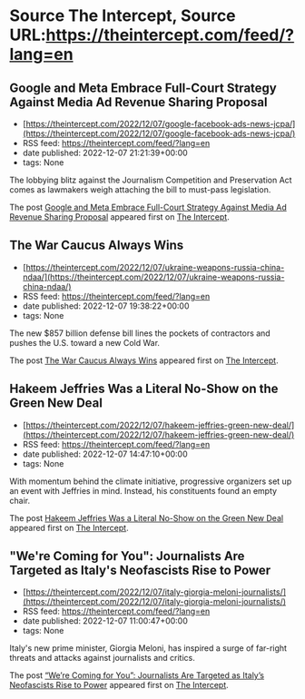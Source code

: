 # Source The Intercept, Source URL:https://theintercept.com/feed/?lang=en

## Google and Meta Embrace Full-Court Strategy Against Media Ad Revenue Sharing Proposal
 - [https://theintercept.com/2022/12/07/google-facebook-ads-news-jcpa/](https://theintercept.com/2022/12/07/google-facebook-ads-news-jcpa/)
 - RSS feed: https://theintercept.com/feed/?lang=en
 - date published: 2022-12-07 21:21:39+00:00
 - tags: None

<p>The lobbying blitz against the Journalism Competition and Preservation Act comes as lawmakers weigh attaching the bill to must-pass legislation. </p>
<p>The post <a href="https://theintercept.com/2022/12/07/google-facebook-ads-news-jcpa/" rel="nofollow">Google and Meta Embrace Full-Court Strategy Against Media Ad Revenue Sharing Proposal</a> appeared first on <a href="https://theintercept.com" rel="nofollow">The Intercept</a>.</p>

## The War Caucus Always Wins
 - [https://theintercept.com/2022/12/07/ukraine-weapons-russia-china-ndaa/](https://theintercept.com/2022/12/07/ukraine-weapons-russia-china-ndaa/)
 - RSS feed: https://theintercept.com/feed/?lang=en
 - date published: 2022-12-07 19:38:22+00:00
 - tags: None

<p>The new $857 billion defense bill lines the pockets of contractors and pushes the U.S. toward a new Cold War.</p>
<p>The post <a href="https://theintercept.com/2022/12/07/ukraine-weapons-russia-china-ndaa/" rel="nofollow">The War Caucus Always Wins</a> appeared first on <a href="https://theintercept.com" rel="nofollow">The Intercept</a>.</p>

## Hakeem Jeffries Was a Literal No-Show on the Green New Deal
 - [https://theintercept.com/2022/12/07/hakeem-jeffries-green-new-deal/](https://theintercept.com/2022/12/07/hakeem-jeffries-green-new-deal/)
 - RSS feed: https://theintercept.com/feed/?lang=en
 - date published: 2022-12-07 14:47:10+00:00
 - tags: None

<p>With momentum behind the climate initiative, progressive organizers set up an event with Jeffries in mind. Instead, his constituents found an empty chair.</p>
<p>The post <a href="https://theintercept.com/2022/12/07/hakeem-jeffries-green-new-deal/" rel="nofollow">Hakeem Jeffries Was a Literal No-Show on the Green New Deal</a> appeared first on <a href="https://theintercept.com" rel="nofollow">The Intercept</a>.</p>

## "We're Coming for You": Journalists Are Targeted as Italy's Neofascists Rise to Power
 - [https://theintercept.com/2022/12/07/italy-giorgia-meloni-journalists/](https://theintercept.com/2022/12/07/italy-giorgia-meloni-journalists/)
 - RSS feed: https://theintercept.com/feed/?lang=en
 - date published: 2022-12-07 11:00:47+00:00
 - tags: None

<p>Italy's new prime minister, Giorgia Meloni, has inspired a surge of far-right threats and attacks against journalists and critics.</p>
<p>The post <a href="https://theintercept.com/2022/12/07/italy-giorgia-meloni-journalists/" rel="nofollow">&#8220;We&#8217;re Coming for You&#8221;: Journalists Are Targeted as Italy&#8217;s Neofascists Rise to Power</a> appeared first on <a href="https://theintercept.com" rel="nofollow">The Intercept</a>.</p>
